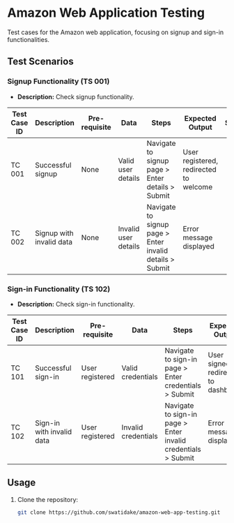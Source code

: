 # Amazon Web Application Testing

Test cases for the Amazon web application, focusing on signup and sign-in functionalities.

## Test Scenarios

### Signup Functionality (TS 001)
- **Description:** Check signup functionality.

| Test Case ID | Description               | Pre-requisite | Data                      | Steps                                         | Expected Output                        | Status |
|--------------|---------------------------|---------------|---------------------------|-----------------------------------------------|----------------------------------------|--------|
| TC 001       | Successful signup         | None          | Valid user details        | Navigate to signup page > Enter details > Submit | User registered, redirected to welcome |        |
| TC 002       | Signup with invalid data  | None          | Invalid user details      | Navigate to signup page > Enter invalid details > Submit | Error message displayed               |        |

### Sign-in Functionality (TS 102)
- **Description:** Check sign-in functionality.

| Test Case ID | Description               | Pre-requisite | Data                      | Steps                                         | Expected Output                        | Status |
|--------------|---------------------------|---------------|---------------------------|-----------------------------------------------|----------------------------------------|--------|
| TC 101       | Successful sign-in        | User registered | Valid credentials         | Navigate to sign-in page > Enter credentials > Submit | User signed in, redirected to dashboard |        |
| TC 102       | Sign-in with invalid data | User registered | Invalid credentials       | Navigate to sign-in page > Enter invalid credentials > Submit | Error message displayed               |        |

## Usage

1. Clone the repository:
   ```sh
   git clone https://github.com/swatidake/amazon-web-app-testing.git
